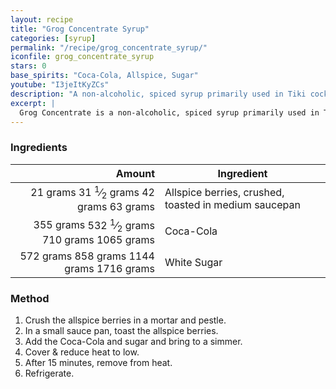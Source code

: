 ```yaml
---
layout: recipe
title: "Grog Concentrate Syrup"
categories: [syrup]
permalink: "/recipe/grog_concentrate_syrup/"
iconfile: grog_concentrate_syrup
stars: 0
base_spirits: "Coca-Cola, Allspice, Sugar"
youtube: "I3jeItKyZCs"
description: "A non-alcoholic, spiced syrup primarily used in Tiki cocktails."
excerpt: |
  Grog Concentrate is a non-alcoholic, spiced syrup primarily used in Tiki cocktails. Its flavor profile is complex, often featuring notes of allspice, cinnamon, and other spices, and it's most famously used in the Trader Vic's version of the Navy Grog. It provides a quick way to add a signature spiced flavor to cocktails without needing to create multiple syrups from scratch.
---
```


### Ingredients

|    Amount | Ingredient                                            |
| --------: | ----------------------------------------------------- |
|  <span class="onex active">21 grams </span> <span class="onehalfx">31 <sup>1</sup>&frasl;<sub>2</sub> grams </span> <span class="twox">42 grams </span> <span class="threex">63 grams </span>| Allspice berries, crushed, toasted in medium saucepan |
| <span class="onex active">355 grams </span> <span class="onehalfx">532 <sup>1</sup>&frasl;<sub>2</sub> grams </span> <span class="twox">710 grams </span> <span class="threex">1065 grams </span>| Coca-Cola                                             |
| <span class="onex active">572 grams </span> <span class="onehalfx">858 grams </span> <span class="twox">1144 grams </span> <span class="threex">1716 grams </span>| White Sugar                                           |

### Method

1. Crush the allspice berries in a mortar and pestle.
1. In a small sauce pan, toast the allspice berries.
1. Add the Coca-Cola and sugar and bring to a simmer.
1. Cover & reduce heat to low. 
1. After 15 minutes, remove from heat.
1. Refrigerate.

    
<script type="application/ld+json">
{
  "@context": "https://schema.org",
  "@type": "Recipe",
  "author": {
    "@type": "Person",
    "name": "{{ page.author }}"
    },
  "image": "{%- for page in page.categories limit: 1 %}{% assign cat = site.data.categories | where: "slug", page | first %}{{ site.url }}{{ site.baseurl}}/assets/images/category_{{cat.slug}}.svg{% endfor -%}",
  "description": "{{ page.excerpt | strip_html | replace: '"', "'" }}",
  "recipeIngredient": [
  " 21 grams Allspice berries, crushed, toasted in medium saucepan",
  "355 grams Coca-Cola",
  "572 grams White Sugar"
    ],
  "name": "{{ page.title }}",
  "recipeInstructions": [

    ],
  "recipeYield": "1 cocktail",
  "recipeCategory": "cocktail",
  {% if page.stars and site.data.ratings[page.iconfile].ratings -%}"aggregateRating": {
   "@type": "AggregateRating",
   "ratingValue": "{%- include stars_metadata.html %}",
   "bestRating": "5",
   "reviewCount": "2"},{%- endif %}
  "recipeCuisine": "global",
  "prepTime": "PT20M",
  "cookTime": "PT15S",
  "keywords": "{{ page.title }}, cocktail, {{ page.eras }}, {%- include category_metadata.html -%}, {%- include spirits_metadata.html -%}"
}
</script>

    